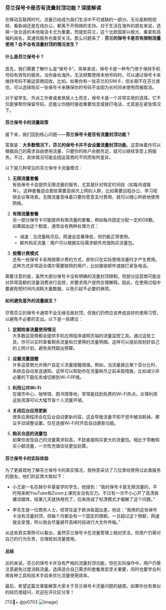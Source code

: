 ### 芬兰保号卡是否有流量封顶功能？深度解读

在移动互联网时代，流量已经成为我们生活中不可或缺的一部分。无论是刷短视频、看新闻还是在线办公，都离不开网络的支持。对于生活在海外的朋友来说，选择一张合适的本地电话卡尤为重要。而提到芬兰，这个北欧国家以极光、桑拿和高福利闻名，其通信服务也备受关注。那么问题来了：**芬兰的保号卡是否有限制流量使用？会不会有流量封顶的情况发生？**

#### 什么是芬兰保号卡？

首先，我们需要了解什么是“保号卡”。简单来说，保号卡是一种专门用于保持手机号码有效性的服务。当你身处海外，无法频繁使用本地号码时，可以通过保号卡来维持号码不被运营商回收。比如，如果你有一张芬兰的SIM卡，但长期不在芬兰居住，可以选择购买一张保号卡来确保你的号码不会因为长时间未使用而被取消。

对于留学生、外派工作者或者旅居人士而言，保号卡是一个非常实用的选择。它不仅能够帮你保留号码，还能让你随时接收重要信息或拨打电话，尤其是在紧急情况下。

#### 芬兰保号卡的流量政策

接下来，我们回到核心问题——**芬兰保号卡是否有流量封顶功能？**

答案是：**大多数情况下，芬兰的保号卡并不会设置流量封顶功能**。这意味着你可以根据自己的需求自由使用流量，只要你的账户余额充足，就可以继续享受上网服务。不过，具体情况可能会因运营商的不同而有所差异。

以下是几种常见的芬兰保号卡流量模式：

1. **无限流量套餐**  
   有些保号卡会提供无限流量的服务，尤其是针对特定时间段（如每月或每年）。这种套餐适合那些需要高频次上网的人群，比如需要远程办公、学习视频会议等场景。无限流量意味着只要你愿意支付费用，就可以随心所欲地使用网络。

2. **有限流量套餐**  
   另一部分保号卡可能提供有限流量的套餐，例如每月固定分配一定的GB数。如果超出这个额度，通常会有两种处理方式：
   - 减速：当流量耗尽后，网速会显著降低，但仍能正常使用。
   - 额外购买流量：用户可以根据实际需求额外充值购买流量包。

3. **按需计费模式**  
   还有一些保号卡采用按需计费的方式，即你只在实际使用流量时才产生费用。这种方式非常适合偶尔需要联网的用户，比如接收邮件或拨打紧急电话。

需要注意的是，虽然大部分保号卡没有明确的流量封顶限制，但部分运营商可能会对异常高额的流量消费进行监控，并要求用户提供合理解释。因此，在使用过程中要避免短时间内消耗大量数据，以免引起不必要的麻烦。

#### 如何避免意外的流量超支？

尽管芬兰的保号卡通常不会无缘无故封顶，但我们仍然应该养成良好的使用习惯，以避免不必要的支出。以下是一些建议：

1. **定期检查流量使用情况**  
   大多数运营商都会提供手机应用程序或网页端的流量监控工具。通过这些工具，你可以实时查看剩余流量和已使用的流量明细。这样可以提前规划好自己的上网计划，避免突然超出预算。

2. **设置流量提醒**  
   许多运营商允许用户自定义流量提醒阈值。例如，当流量接近某个百分比时，系统会自动发送通知。这样可以帮助你在流量耗尽之前采取措施，比如减少非必要的下载任务或切换到Wi-Fi环境。

3. **利用公共Wi-Fi**  
   在城市中心、咖啡馆、图书馆等地，常常能找到免费的Wi-Fi热点。合理利用这些资源可以大幅节省个人流量开销。

4. **关闭后台应用更新**  
   很多应用程序会在后台自动更新内容，这会导致流量不知不觉中被消耗掉。建议手动调整设置，仅在连接Wi-Fi时开启自动更新功能。

5. **购买合适的流量包**  
   如果你发现自己的流量需求较高，不妨直接购买更大的流量包。相比于零散购买小额流量，一次性充值往往更加划算。

#### 芬兰保号卡的实际体验

为了更直观地了解芬兰保号卡的真实情况，我特意采访了几位曾经使用过此类服务的朋友。他们的反馈大致如下：

- 小王是一名在赫尔辛基留学的学生，他提到：“我的保号卡是无限流量的，平时用来刷YouTube和Zoom上课完全没有压力。不过有一次不小心开了高清直播流媒体，结果几天就快用完了，后来改成了标清模式才缓解了这个问题。”

- 李先生是一位商务人士，经常往返于欧洲各国出差。他说：“我用的这张保号卡没有流量封顶，但每个月都会有一个固定的限额。一旦超过这个限额，网速就会变慢，所以我会尽量避开高峰时段进行大文件传输。”

从这些真实案例可以看出，虽然芬兰保号卡在流量管理上相对灵活，但用户仍需对自己的行为负责，合理规划流量使用。

#### 总结

总的来说，芬兰的保号卡并没有严格的流量封顶功能，但在实际操作中，用户仍需注意避免过度消耗流量。选择适合自己需求的套餐类型至关重要，同时也要学会利用各种工具和技术手段来优化流量使用效率。

最后，希望这篇文章能解答大家关于芬兰保号卡流量问题的疑惑。如果你也有类似的经历或疑问，欢迎在评论区分享！  

[TG💪+ @jx0703 ![Image](https://github.com/user-attachments/assets/dbca1d08-cadb-493c-b0ec-ad6f7a83f270)]
